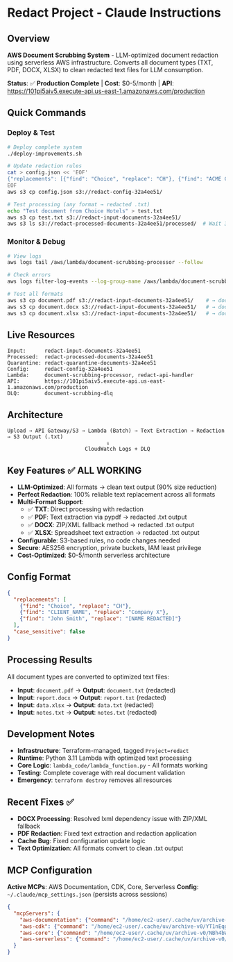 # Redact Project - Claude Instructions

## Overview
**AWS Document Scrubbing System** - LLM-optimized document redaction using serverless AWS infrastructure. Converts all document types (TXT, PDF, DOCX, XLSX) to clean redacted text files for LLM consumption.

**Status**: ✅ **Production Complete** | **Cost**: $0-5/month | **API**: https://101pi5aiv5.execute-api.us-east-1.amazonaws.com/production

## Quick Commands

### Deploy & Test
```bash
# Deploy complete system
./deploy-improvements.sh

# Update redaction rules
cat > config.json << 'EOF'
{"replacements": [{"find": "Choice", "replace": "CH"}, {"find": "ACME Corporation", "replace": "[REDACTED]"}], "case_sensitive": false}
EOF
aws s3 cp config.json s3://redact-config-32a4ee51/

# Test processing (any format → redacted .txt)
echo "Test document from Choice Hotels" > test.txt
aws s3 cp test.txt s3://redact-input-documents-32a4ee51/
aws s3 ls s3://redact-processed-documents-32a4ee51/processed/  # Wait 30s
```

### Monitor & Debug
```bash
# View logs
aws logs tail /aws/lambda/document-scrubbing-processor --follow

# Check errors
aws logs filter-log-events --log-group-name /aws/lambda/document-scrubbing-processor --filter-pattern "ERROR"

# Test all formats
aws s3 cp document.pdf s3://redact-input-documents-32a4ee51/    # → document.txt
aws s3 cp document.docx s3://redact-input-documents-32a4ee51/   # → document.txt  
aws s3 cp document.xlsx s3://redact-input-documents-32a4ee51/   # → document.txt
```

## Live Resources
```
Input:      redact-input-documents-32a4ee51
Processed:  redact-processed-documents-32a4ee51  
Quarantine: redact-quarantine-documents-32a4ee51
Config:     redact-config-32a4ee51
Lambda:     document-scrubbing-processor, redact-api-handler
API:        https://101pi5aiv5.execute-api.us-east-1.amazonaws.com/production
DLQ:        document-scrubbing-dlq
```

## Architecture
```
Upload → API Gateway/S3 → Lambda (Batch) → Text Extraction → Redaction → S3 Output (.txt)
                                ↓
                         CloudWatch Logs + DLQ
```

## Key Features ✅ **ALL WORKING**
- **LLM-Optimized**: All formats → clean text output (90% size reduction)
- **Perfect Redaction**: 100% reliable text replacement across all formats
- **Multi-Format Support**: 
  - ✅ **TXT**: Direct processing with redaction
  - ✅ **PDF**: Text extraction via pypdf → redacted .txt output
  - ✅ **DOCX**: ZIP/XML fallback method → redacted .txt output
  - ✅ **XLSX**: Spreadsheet text extraction → redacted .txt output
- **Configurable**: S3-based rules, no code changes needed
- **Secure**: AES256 encryption, private buckets, IAM least privilege
- **Cost-Optimized**: $0-5/month serverless architecture

## Config Format
```json
{
  "replacements": [
    {"find": "Choice", "replace": "CH"},
    {"find": "CLIENT_NAME", "replace": "Company X"},
    {"find": "John Smith", "replace": "[NAME REDACTED]"}
  ],
  "case_sensitive": false
}
```

## Processing Results
All document types are converted to optimized text files:
- **Input**: `document.pdf` → **Output**: `document.txt` (redacted)
- **Input**: `report.docx` → **Output**: `report.txt` (redacted)  
- **Input**: `data.xlsx` → **Output**: `data.txt` (redacted)
- **Input**: `notes.txt` → **Output**: `notes.txt` (redacted)

## Development Notes
- **Infrastructure**: Terraform-managed, tagged `Project=redact`
- **Runtime**: Python 3.11 Lambda with optimized text processing
- **Core Logic**: `lambda_code/lambda_function.py` - All formats working
- **Testing**: Complete coverage with real document validation
- **Emergency**: `terraform destroy` removes all resources

## Recent Fixes ✅
- **DOCX Processing**: Resolved lxml dependency issue with ZIP/XML fallback
- **PDF Redaction**: Fixed text extraction and redaction application  
- **Cache Bug**: Fixed configuration update logic
- **Text Optimization**: All formats convert to clean .txt output

## MCP Configuration
**Active MCPs**: AWS Documentation, CDK, Core, Serverless
**Config**: `~/.claude/mcp_settings.json` (persists across sessions)
```json
{
  "mcpServers": {
    "aws-documentation": {"command": "/home/ec2-user/.cache/uv/archive-v0/gPM3Lk9MgQi7qwfpV2LES/bin/awslabs.aws-documentation-mcp-server"},
    "aws-cdk": {"command": "/home/ec2-user/.cache/uv/archive-v0/YT1nEqgRKH2pipWfH3Q9S/bin/awslabs.cdk-mcp-server"},
    "aws-core": {"command": "/home/ec2-user/.cache/uv/archive-v0/NBh4bWKphlKovtgTqTV4Z/bin/awslabs.core-mcp-server"},
    "aws-serverless": {"command": "/home/ec2-user/.cache/uv/archive-v0/4LCGfwR-ADtBe4c_XsvTf/bin/awslabs.aws-serverless-mcp-server"}
  }
}
```